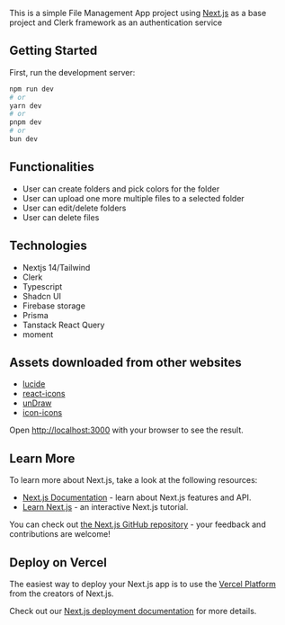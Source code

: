 This is a simple File Management App project using [Next.js](https://nextjs.org/) as a base project and Clerk framework as an authentication service

## Getting Started

First, run the development server:

```bash
npm run dev
# or
yarn dev
# or
pnpm dev
# or
bun dev
```

## Functionalities
- User can create folders and pick colors for the folder
- User can upload one more multiple files to a selected folder
- User can edit/delete folders
- User can delete files

## Technologies
- Nextjs 14/Tailwind
- Clerk
- Typescript
- Shadcn UI
- Firebase storage
- Prisma
- Tanstack React Query
- moment

## Assets downloaded from other websites
- [lucide](https://lucide.dev/)
- [react-icons](https://react-icons.github.io/react-icons/)
- [unDraw](https://undraw.co/)
- [icon-icons](https://icon-icons.com/)

Open [http://localhost:3000](http://localhost:3000) with your browser to see the result.

## Learn More

To learn more about Next.js, take a look at the following resources:

- [Next.js Documentation](https://nextjs.org/docs) - learn about Next.js features and API.
- [Learn Next.js](https://nextjs.org/learn) - an interactive Next.js tutorial.

You can check out [the Next.js GitHub repository](https://github.com/vercel/next.js/) - your feedback and contributions are welcome!

## Deploy on Vercel

The easiest way to deploy your Next.js app is to use the [Vercel Platform](https://vercel.com/new?utm_medium=default-template&filter=next.js&utm_source=create-next-app&utm_campaign=create-next-app-readme) from the creators of Next.js.

Check out our [Next.js deployment documentation](https://nextjs.org/docs/deployment) for more details.
